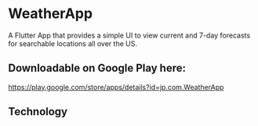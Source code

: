 # WeatherApp

A Flutter App that provides a simple UI to view current and 7-day forecasts for searchable locations all over the US.

## Downloadable on Google Play here:
https://play.google.com/store/apps/details?id=jp.com.WeatherApp

## Technology


